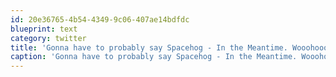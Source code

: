 ```yaml
---
id: 20e36765-4b54-4349-9c06-407ae14bdfdc
blueprint: text
category: twitter
title: 'Gonna have to probably say Spacehog - In the Meantime. WooohoooHUUUUUhuhhhoooohoooo #favorite90ssong'
caption: 'Gonna have to probably say Spacehog - In the Meantime. WooohoooHUUUUUhuhhhoooohoooo <span class="hashtag hashtag_local">#<a href="http://tweettemp.darylchymko.ca/?tag=favorite90ssong">favorite90ssong</a>'
---
```


